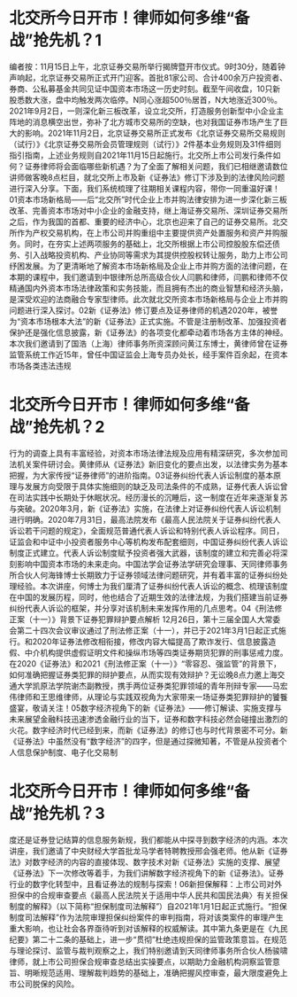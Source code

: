 # 北交所今日开市！律师如何多维“备战”抢先机？1

编者按：11月15日上午，北京证券交易所举行揭牌暨开市仪式。9时30分，随着钟声响起，北京证券交易所正式开门迎客。首批81家公司、合计400余万户投资者、券商、公私募基金共同见证中国资本市场这一历史时刻。截至午间收盘，10只新股悉数大涨，盘中均触发两次临停。N同心涨超500％居首，N大地涨近300％。2021年9月2日，一则深化新三板改革，设立北交所，打造服务创新型中小企业主阵地的消息横空出世，弥补了北方城市交易所的空缺，也对我国证券市场产生了巨大的影响。2021年11月2日，北京证券交易所正式发布《北京证券交易所交易规则（试行）》《北京证券交易所会员管理规则（试行）》2件基本业务规则及31件细则指引指南，上述业务规则自2021年11月15日起施行。北交所上市公司发行条件如何？证券律师将会面临哪些新机遇？为了全面了解相关问题，我们已相继邀请数位讲师做客晚8点栏目，就北交所上市及新《证券法》修订下涉及到的法律风险问题进行深入分享。下面，我们系统梳理了往期相关课程内容，带你一同重温好课！01资本市场新格局——后“北交所”时代企业上市并购法律安排为进一步深化新三板改革、完善资本市场对中小企业的金融支持，继上海证券交易所、深圳证券交易所之后，作为我国的首都、重要的经济中心，北京也迎来了自己的证券交易所。北交所作为产权交易机构，在上市公司并购重组中主要提供资产处置服务和资产并购服务。同时，在夯实上述两项服务的基础上，北交所根据上市公司控股股东偿还债务、引入战略投资机构、产业协同等需求为其提供控股权转让服务，助力上市公司纾困发展。为了更清晰地了解资本市场新格局及企业上市并购方面的法律问题，在本期的课程中，我们邀请到中银律所总所高级合伙人闫鹏和律师，闫鹏和律师不仅精通国内外资本市场法律政策和实务技能，而且拥有杰出的商业智慧和经济头脑，是深受欢迎的法商融合专家型律师。此次就北交所资本市场新格局与企业上市并购问题进行深入探讨。02新《证券法》修订要点及证券律师的机遇2020年，被誉为“资本市场根本大法”的新《证券法》正式实施。不管是注册制改革、加强投资者保护还是强化信息披露，新《证券法》的各项变化都牵动着市场各方主体的神经。本次我们邀请到了国浩（上海）律师事务所资深顾问黄江东博士，黄律师曾在证券监管系统工作近15年，曾任中国证监会上海专员办处长，经手案件百余起，在资本市场各类违法违规

# 北交所今日开市！律师如何多维“备战”抢先机？2

行为的调查上具有丰富经验，对资本市场法律法规及应用有精深研究，多次参加司法机关案件研讨会。黄律师从《证券法》新旧变化的要点出发，以法律实务为基本把握，为大家传授“证券律师”的进阶指南。03证券纠纷代表人诉讼制度的基本原理与发展方向受限于具体实施细则的缺乏及司法条件的不成熟，证券代表人诉讼曾在司法实践中长期处于休眠状况。经历漫长的沉睡后，这一制度在近年来逐渐复苏与突破。2020年3月，新《证券法》实施，在法律上对证券纠纷代表人诉讼机制进行明确。2020年7月31日，最高法院发布《最高人民法院关于证券纠纷代表人诉讼若干问题的规定》，全面规范普通代表人诉讼和特别代表人诉讼程序。同日，证监会和中证中小投资者服务中心等机构发布配套细则，中国证券纠纷代表人诉讼制度正式建立。代表人诉讼制度赋予投资者强大武器，该制度的建立和完善必将深刻影响中国资本市场的未来走向。中国法学会证券法学研究会理事、天同律师事务所合伙人何海锋博士长期致力于证券领域法律问题研究，并有着丰富的证券纠纷处理经验。本次讲座，何博士为我们厘清了证券纠纷代表人诉讼的概念、梳理该制度在中国的发展历程，同时，他也结合了近期生效的法律法规，为我们搭建当前证券纠纷代表人诉讼的框架，并分享对该机制未来发挥作用的几点思考。04《刑法修正案（十一）》背景下证券犯罪辩护要点解析 12月26日，第十三届全国人大常委会第二十四次会议审议通过了刑法修正案（十一），并已于2021年3月1日起正式施行。和2020年证券法修改相衔接，修改内容大幅提高了欺诈发行、信息披露造假、中介机构提供虚假证明文件和操纵市场等四类证券期货犯罪的刑事惩戒力度。在2020《证券法》和2021《刑法修正案（十一）》“零容忍、强监管”的背景下，如何准确把握证券类犯罪的辩护要点，从而实现有效辩护？无讼晚8点力邀上海交通大学凯原法学院谢杰副教授，携手两位证券类犯罪领域的青年刑辩专家——马宏伟律师和王思维律师，从理论与实践双视角为大家带来一场证券类犯罪辩护的饕餮盛宴，敬请关注！05数字经济视角下的新《证券法》——修订解读、实施支撑与未来展望金融科技迅速渗透金融行业的当下，证券和数字科技必然会碰撞出激烈的火花。数字经济时代已经到来，而新《证券法》的修订也与时代背景密不可分。新《证券法》中虽然没有“数字经济”的四字，但是通过探微知著，不管是从投资者个人信息保护制度、电子化交易制

# 北交所今日开市！律师如何多维“备战”抢先机？3

度还是证券登记结算的信息服务新规，我们都能从中探寻到数字经济的内涵。本次讲座，我们邀请了中央财经大学首批龙马学者特聘教授邢会强老师。他从新《证券法》对数字经济的内容的直接体现、数字技术对新《证券法》实施的支撑、展望《证券法》下一次修改等着手，为我们讲解数字经济视角下的新《证券法》。证券行业的数字化转型中，且看证券法的规制与探索！06新担保解释：上市公司对外担保中的合规审查要点《最高人民法院关于适用中华人民共和国民法典〉有关担保制度的解释》（以下简称“担保制度司法解释”）自2021年1月1日起正式施行。“担保制度司法解释”作为法院审理担保纠纷案件的审判指南，将对该类案件的审理产生重大影响，也让社会各界亟待听到对该解释的权威解读。其中第九条更是在《九民纪要》第二十二条的基础上，进一步“贯彻”杜绝违规担保的监管政策意旨。在规范与理论探讨、监管与裁判观察之上，我们特别邀请到天同律师事务所合伙人杨骏啸律师，就上市公司担保合规审查总结出实操要点，以期助力金融机构洞察监管意旨、明晰规范适用、理解裁判趋势的基础上，准确把握风控审查，最大限度避免上市公司脱保的风险。

